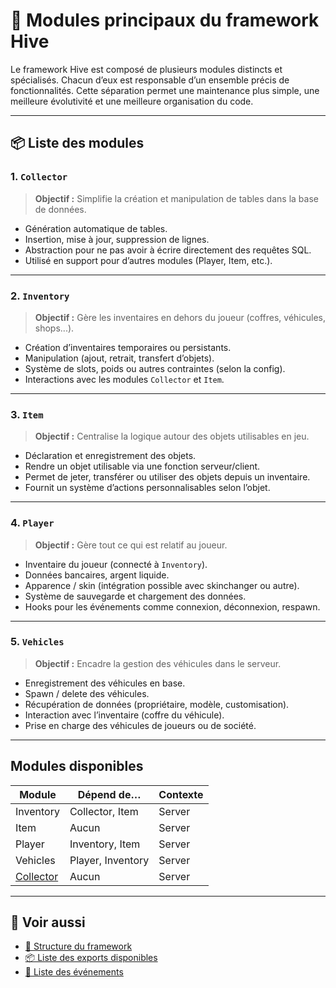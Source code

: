 # 🧩 Modules principaux du framework Hive

Le framework Hive est composé de plusieurs modules distincts et spécialisés. Chacun d’eux est responsable d’un ensemble précis de fonctionnalités. Cette séparation permet une maintenance plus simple, une meilleure évolutivité et une meilleure organisation du code.

---

## 📦 Liste des modules

### 1. `Collector`

> **Objectif :** Simplifie la création et manipulation de tables dans la base de données.

- Génération automatique de tables.
- Insertion, mise à jour, suppression de lignes.
- Abstraction pour ne pas avoir à écrire directement des requêtes SQL.
- Utilisé en support pour d’autres modules (Player, Item, etc.).

---

### 2. `Inventory`

> **Objectif :** Gère les inventaires en dehors du joueur (coffres, véhicules, shops...).

- Création d’inventaires temporaires ou persistants.
- Manipulation (ajout, retrait, transfert d’objets).
- Système de slots, poids ou autres contraintes (selon la config).
- Interactions avec les modules `Collector` et `Item`.

---

### 3. `Item`

> **Objectif :** Centralise la logique autour des objets utilisables en jeu.

- Déclaration et enregistrement des objets.
- Rendre un objet utilisable via une fonction serveur/client.
- Permet de jeter, transférer ou utiliser des objets depuis un inventaire.
- Fournit un système d’actions personnalisables selon l’objet.

---

### 4. `Player`

> **Objectif :** Gère tout ce qui est relatif au joueur.

- Inventaire du joueur (connecté à `Inventory`).
- Données bancaires, argent liquide.
- Apparence / skin (intégration possible avec skinchanger ou autre).
- Système de sauvegarde et chargement des données.
- Hooks pour les événements comme connexion, déconnexion, respawn.

---

### 5. `Vehicles`

> **Objectif :** Encadre la gestion des véhicules dans le serveur.

- Enregistrement des véhicules en base.
- Spawn / delete des véhicules.
- Récupération de données (propriétaire, modèle, customisation).
- Interaction avec l’inventaire (coffre du véhicule).
- Prise en charge des véhicules de joueurs ou de société.

---

## Modules disponibles

| Module      | Dépend de…        | Contexte    |
|-------------|-------------------|------------|
| Inventory   | Collector, Item   | Server |
| Item        | Aucun             | Server |
| Player      | Inventory, Item   | Server |
| Vehicles    | Player, Inventory | Server |
| [Collector](modules/collector.lua) | Aucun             | Server |

---

## 📖 Voir aussi

- [📄 Structure du framework](pages/structure.md)
- [📦 Liste des exports disponibles](pages/api.md)
- [📡 Liste des événements](pages/events.md)